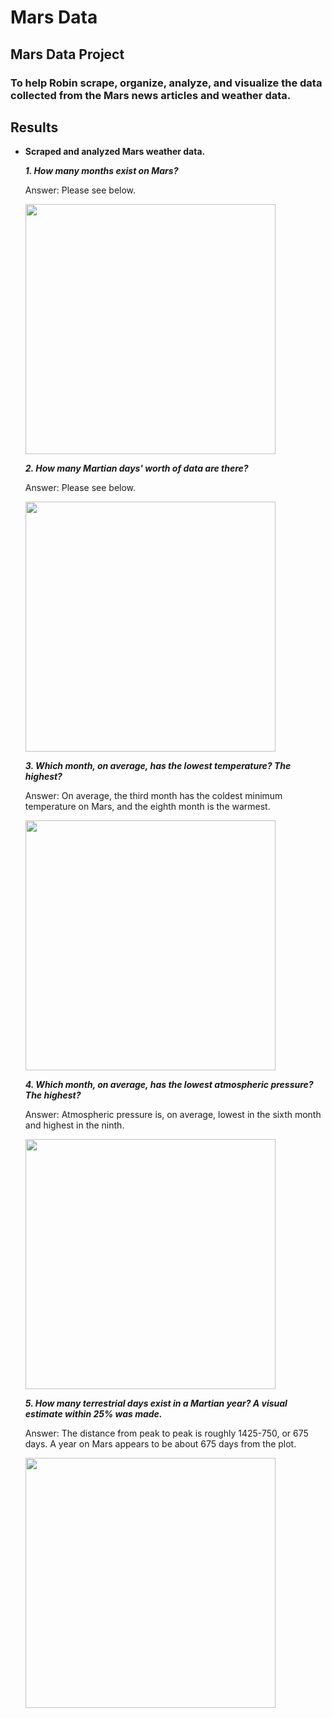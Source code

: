 # Mars Data

## **Mars Data Project**

### To help Robin scrape, organize, analyze, and visualize the data collected from the Mars news articles and weather data.

## **Results**


- **Scraped and analyzed Mars weather data.**
  
  _**1. How many months exist on Mars?**_
  
    Answer: Please see below.
    
  <img src="PNG/part_2_question_1.PNG" width=400>
  
  _**2. How many Martian days' worth of data are there?**_
  
    Answer: Please see below.
  
  <img src="PNG/part_2_question_2.PNG" width=400>
  
  _**3. Which month, on average, has the lowest temperature? The highest?**_
  
    Answer: On average, the third month has the coldest minimum temperature on Mars, and the eighth month is the warmest. 
  
  <img src="PNG/part_2_question_3.PNG" width=400>
  
  _**4. Which month, on average, has the lowest atmospheric pressure? The highest?**_
  
    Answer: Atmospheric pressure is, on average, lowest in the sixth month and highest in the ninth.
  
  <img src="PNG/part_2_question_4.PNG" width=400>
  
  _**5. How many terrestrial days exist in a Martian year? A visual estimate within 25% was made.**_
  
    Answer: The distance from peak to peak is roughly 1425-750, or 675 days. A year on Mars appears to be about 675 days from the plot. 
    
  <img src="PNG/part_2_question_5.PNG" width=400>
